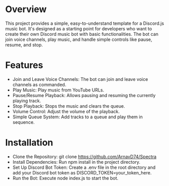 # Overview
This project provides a simple, easy-to-understand template for a Discord.js music bot. It's designed as a starting point for developers who want to create their own Discord music bot with basic functionalities. The bot can join voice channels, play music, and handle simple controls like pause, resume, and stop.

# Features
- Join and Leave Voice Channels: The bot can join and leave voice channels as commanded.
- Play Music: Play music from YouTube URLs.
- Pause/Resume Playback: Allows pausing and resuming the currently playing track.
- Stop Playback: Stops the music and clears the queue.
- Volume Control: Adjust the volume of the playback.
- Simple Queue System: Add tracks to a queue and play them in sequence.

# Installation
- Clone the Repository: git clone <https://github.com/ArnavD74/Spectra>
- Install Dependencies: Run npm install in the project directory.
- Set Up Discord Bot Token: Create a .env file in the root directory and add your Discord bot token as DISCORD_TOKEN=your_token_here.
- Run the Bot: Execute node index.js to start the bot.
